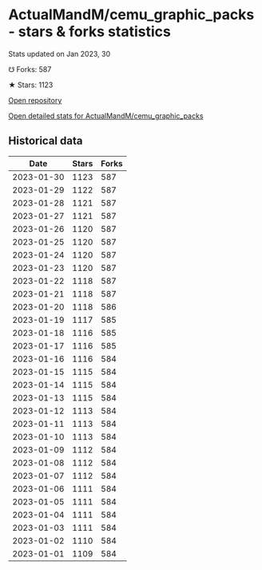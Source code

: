 # ActualMandM/cemu_graphic_packs - stars & forks statistics

Stats updated on Jan 2023, 30

☋ Forks: 587

★ Stars: 1123

[Open repository](https://github.com/ActualMandM/cemu_graphic_packs)

[Open detailed stats for ActualMandM/cemu_graphic_packs](https://reviewgithub.com/rep/ActualMandM/cemu_graphic_packs)

## Historical data
| Date | Stars | Forks |
|------|-------|-------|
| 2023-01-30 | 1123 | 587 | 
| 2023-01-29 | 1122 | 587 | 
| 2023-01-28 | 1121 | 587 | 
| 2023-01-27 | 1121 | 587 | 
| 2023-01-26 | 1120 | 587 | 
| 2023-01-25 | 1120 | 587 | 
| 2023-01-24 | 1120 | 587 | 
| 2023-01-23 | 1120 | 587 | 
| 2023-01-22 | 1118 | 587 | 
| 2023-01-21 | 1118 | 587 | 
| 2023-01-20 | 1118 | 586 | 
| 2023-01-19 | 1117 | 585 | 
| 2023-01-18 | 1116 | 585 | 
| 2023-01-17 | 1116 | 585 | 
| 2023-01-16 | 1116 | 584 | 
| 2023-01-15 | 1115 | 584 | 
| 2023-01-14 | 1115 | 584 | 
| 2023-01-13 | 1115 | 584 | 
| 2023-01-12 | 1113 | 584 | 
| 2023-01-11 | 1113 | 584 | 
| 2023-01-10 | 1113 | 584 | 
| 2023-01-09 | 1112 | 584 | 
| 2023-01-08 | 1112 | 584 | 
| 2023-01-07 | 1112 | 584 | 
| 2023-01-06 | 1111 | 584 | 
| 2023-01-05 | 1111 | 584 | 
| 2023-01-04 | 1111 | 584 | 
| 2023-01-03 | 1111 | 584 | 
| 2023-01-02 | 1110 | 584 | 
| 2023-01-01 | 1109 | 584 | 

